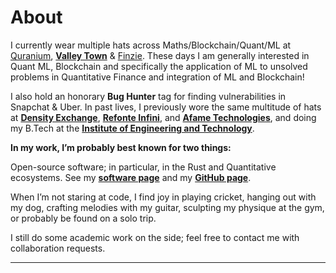 # About
I currently wear multiple hats across Maths/Blockchain/Quant/ML at [Quranium](https://quranium.org/), [**Valley Town**](https://valleytowncapital.com/) & [Finzie](https://www.getfinzie.com/). These days I am generally interested in Quant ML, Blockchain and specifically the application of ML to unsolved problems in Quantitative Finance and integration of ML and Blockchain!

I also hold an honorary  **__Bug Hunter__**  tag for finding vulnerabilities in Snapchat & Uber. In past lives, I previously wore the same multitude of hats at [**Density Exchange**](https://density.exchange/), [**Refonte Infini**](https://www.refonteinfini.com/), and [**Afame Technologies**](https://afame.in/), and doing my B.Tech at the [**Institute of Engineering and Technology**](https://www.ietlucknow.ac.in/).

**In my work, I’m probably best known for two things:**

Open-source software; in particular, in the Rust and Quantitative ecosystems. See my [**software page**](https://arawn.live/) and my [**GitHub page**](https://github.com/Aditya-dom).

When I’m not staring at code, I find joy in playing cricket, hanging out with my dog, crafting melodies with my guitar, sculpting my physique at the gym, or probably be found on a solo trip.

I still do some academic work on the side; feel free to contact me with collaboration requests.

***